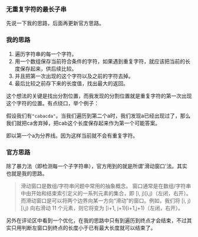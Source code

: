 ### 无重复字符的最长子串 

先说一下我的思路，后面再更新官方思路。

### 我的思路
1. 遍历字符串的每一个字符。
2. 用一个数组保存当前符合条件的字符，如果遇到重复字符，就应该把当前的长度保存起来，供后续比较。
3. 并且把第一次出现的这个字符以及之前的字符去掉。
4. 最后比较之前存下来的长度值，找出最大的返回。

这个想法的关键是找出分割位置，而我发现的分割位置就是重复字符的第一次出现这个字符的位置。有点绕口，举个例子：

假设我们有`"cabacda"`。当我们遍历到第二个a时，我们发现a已经出现过了，那么我们就把ca舍弃掉，把cab这个长度保存起来作为第一个可能答案。

即以第一个a为分界线。因为这样当前就不会有重复字符。

### 官方思路

除了暴力法（即检测每一个子字符串），官方用到的就是所谓'滑动窗口'法。其实也就是我的思路。

> 滑动窗口是数组/字符串问题中常用的抽象概念。 窗口通常是在数组/字符串中由开始和结束索引定义的一系列元素的集合，即 [i, j)[i,j)（左闭，右开）。而滑动窗口是可以将两个边界向某一方向“滑动”的窗口。例如，我们将 [i, j)[i,j) 向右滑动 11 个元素，则它将变为 [i+1, j+1)[i+1,j+1)（左闭，右开）。
 
另外在评论区中看到一个优化，在我的思路中只有到遍历到终点才会结束，不过其实只用判断左窗口到终点的长度小于已有最大长度就可以结束了。